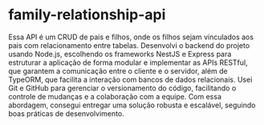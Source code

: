 # family-relationship-api

Essa API é um CRUD de pais e filhos, onde os filhos sejam vinculados aos pais com relacionamento entre tabelas.
Desenvolvi o backend do projeto usando Node.js, escolhendo os frameworks NestJS e Express para estruturar a aplicação de forma modular e implementar as APIs RESTful, que garantem a comunicação entre o cliente e o servidor, além de TypeORM, que facilita a interação com bancos de dados relacionais. Usei Git e GitHub para gerenciar o versionamento do código, facilitando o controle de mudanças e a colaboração com a equipe. Com essa abordagem, consegui entregar uma solução robusta e escalável, seguindo boas práticas de desenvolvimento.
